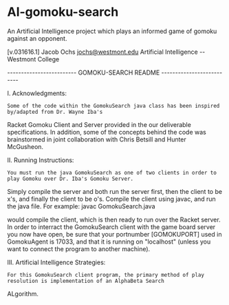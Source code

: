 # AI-gomoku-search
An Artificial Intelligence project which plays an informed game of gomoku against an opponent.

[v.031616.1]
Jacob Ochs
jochs@westmont.edu
Artificial Intelligence -- Westmont College


------------------------- GOMOKU-SEARCH README --------------------------


I. Acknowledgments:

	Some of the code within the GomokuSearch java class has been inspired by/adapted from Dr. Wayne Iba's
Racket Gomoku Client and Server provided in the our deliverable specifications.  In addition, some of the concepts
behind the code was brainstormed in joint collaboration with Chris Betsill and Hunter McGusheon.


II. Running Instructions:

	You must run the java GomokuSearch as one of two clients in order to play Gomoku over Dr. Iba's Gomoku Server.
Simply compile the server and both run the server first, then the client to be x's, and finally the client to be o's.
Compile the client using javac, and run the java file.
For example:
			javac GomokuSearch.java

would compile the client, which is then ready to run over the Racket server.
In order to interract the GomokuSearch client with the game board server
you now have open, be sure that your portnumber [GOMOKUPORT] used in GomokuAgent is 17033, and 
that it is running on "localhost" (unless you want to connect the program to another machine).



III. Artificial Intelligence Strategies:

	For this GomokuSearch client program, the primary method of play resolution is implementation of an AlphaBeta Search
ALgorithm.
